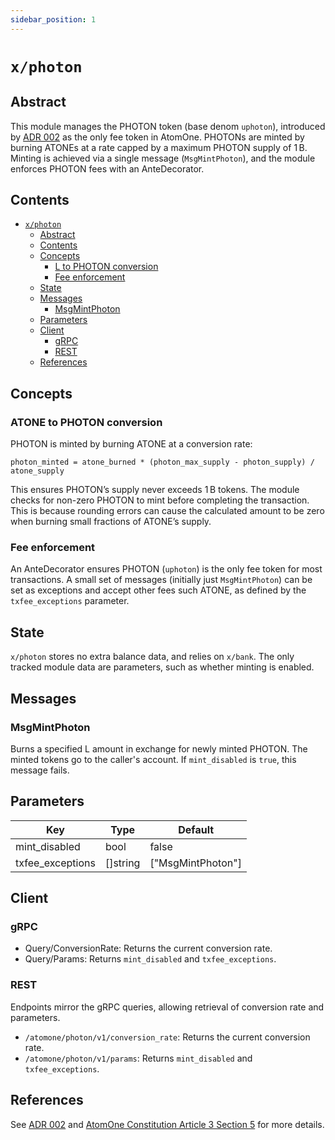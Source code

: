 ```yaml
---
sidebar_position: 1
---
```


# `x/photon`

## Abstract

This module manages the PHOTON token (base denom `uphoton`), introduced by
[ADR 002](../../docs/architecture/adr-002-photon-token.md) as the only fee
token in AtomOne. PHOTONs are minted by burning ATONEs at a rate capped by a
maximum PHOTON supply of 1 B. Minting is achieved via a single message
(`MsgMintPhoton`), and the module enforces PHOTON fees with an AnteDecorator.

## Contents

- [`x/photon`](#xphoton)
  - [Abstract](#abstract)
  - [Contents](#contents)
  - [Concepts](#concepts)
    - [L to PHOTON conversion](#l-to-photon-conversion)
    - [Fee enforcement](#fee-enforcement)
  - [State](#state)
  - [Messages](#messages)
    - [MsgMintPhoton](#msgmintphoton)
  - [Parameters](#parameters)
  - [Client](#client)
    - [gRPC](#grpc)
    - [REST](#rest)
  - [References](#references)

## Concepts

### ATONE to PHOTON conversion

PHOTON is minted by burning ATONE at a conversion rate:

```
photon_minted = atone_burned * (photon_max_supply - photon_supply) / atone_supply
```

This ensures PHOTON’s supply never exceeds 1 B tokens. The module checks for
non-zero PHOTON to mint before completing the transaction. This is because
rounding errors can cause the calculated amount to be zero when burning small
fractions of ATONE’s supply.

### Fee enforcement

An AnteDecorator ensures PHOTON (`uphoton`) is the only fee token for most
transactions. A small set of messages (initially just `MsgMintPhoton`) can
be set as exceptions and accept other fees such ATONE, as defined by the 
`txfee_exceptions` parameter.

## State

`x/photon` stores no extra balance data, and relies on `x/bank`.
The only tracked module data are parameters, such as whether minting is enabled.

## Messages

### MsgMintPhoton

Burns a specified L amount in exchange for newly minted PHOTON. The minted
tokens go to the caller's account. If `mint_disabled` is `true`, this message fails.

## Parameters

| Key              | Type       | Default               |
|------------------|-----------|-----------------------|
| mint_disabled    | bool       | false                 |
| txfee_exceptions | []string   | ["MsgMintPhoton"]     |

## Client

### gRPC

- Query/ConversionRate: Returns the current conversion rate.  
- Query/Params: Returns `mint_disabled` and `txfee_exceptions`.

### REST

Endpoints mirror the gRPC queries, allowing retrieval of conversion rate and parameters.

- `/atomone/photon/v1/conversion_rate`: Returns the current conversion rate.
- `/atomone/photon/v1/params`: Returns `mint_disabled` and `txfee_exceptions`.

## References

See [ADR 002](../../docs/architecture/adr-002-photon-token.md) and
[AtomOne Constitution Article 3 Section 5](https://github.com/atomone-hub/genesis/blob/b84df30364674c3f68b4bc0a43d7ed977ae22226/CONSTITUTION.md#section-5-the-photon-token)
for more details.
